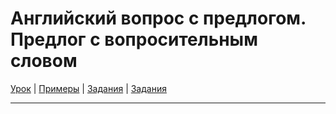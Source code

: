 # Английский вопрос с предлогом. Предлог с вопросительным словом

[Урок](https://youtu.be/V1aOil2at-E) | [Примеры](https://youtu.be/p6JEPA2yo8g) | [Задания](http://ok-tests.ru/unit-46-red/) | [Задания](http://okaudio.ru/grammar45-1)

---
